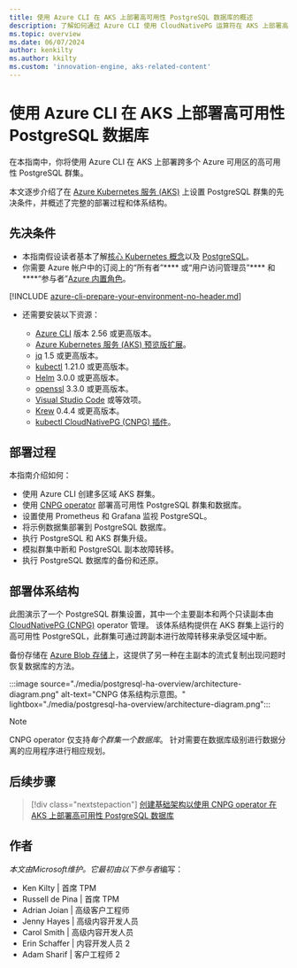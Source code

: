 ```yaml
---
title: 使用 Azure CLI 在 AKS 上部署高可用性 PostgreSQL 数据库的概述
description: 了解如何通过 Azure CLI 使用 CloudNativePG 运算符在 AKS 上部署高度可用的 PostgreSQL 数据库。
ms.topic: overview
ms.date: 06/07/2024
author: kenkilty
ms.author: kkilty
ms.custom: 'innovation-engine, aks-related-content'
---
```

# 使用 Azure CLI 在 AKS 上部署高可用性 PostgreSQL 数据库

在本指南中，你将使用 Azure CLI 在 AKS 上部署跨多个 Azure 可用区的高可用性 PostgreSQL 群集。

本文逐步介绍了在 [Azure Kubernetes 服务 (AKS)][what-is-aks] 上设置 PostgreSQL 群集的先决条件，并概述了完整的部署过程和体系结构。

## 先决条件

* 本指南假设读者基本了解[核心 Kubernetes 概念][core-kubernetes-concepts]以及 [PostgreSQL][postgresql]。
* 你需要 Azure 帐户中的订阅上的“所有者”**** 或“用户访问管理员”**** 和****“参与者”[Azure 内置角色][azure-roles]。

[!INCLUDE [azure-cli-prepare-your-environment-no-header.md](~/reusable-content/azure-cli/azure-cli-prepare-your-environment-no-header.md)]

* 还需要安装以下资源：

  * [Azure CLI](/cli/azure/install-azure-cli) 版本 2.56 或更高版本。
  * [Azure Kubernetes 服务 (AKS) 预览版扩展][aks-preview]。
  * [jq][jq] 1.5 或更高版本。
  * [kubectl][install-kubectl] 1.21.0 或更高版本。
  * [Helm][install-helm] 3.0.0 或更高版本。
  * [openssl][install-openssl] 3.3.0 或更高版本。
  * [Visual Studio Code][install-vscode] 或等效项。
  * [Krew][install-krew] 0.4.4 或更高版本。
  * [kubectl CloudNativePG (CNPG) 插件][cnpg-plugin]。

## 部署过程

本指南介绍如何：

* 使用 Azure CLI 创建多区域 AKS 群集。
* 使用 [CNPG operator][cnpg-plugin] 部署高可用性 PostgreSQL 群集和数据库。
* 设置使用 Prometheus 和 Grafana 监视 PostgreSQL。
* 将示例数据集部署到 PostgreSQL 数据库。
* 执行 PostgreSQL 和 AKS 群集升级。
* 模拟群集中断和 PostgreSQL 副本故障转移。
* 执行 PostgreSQL 数据库的备份和还原。

## 部署体系结构

此图演示了一个 PostgreSQL 群集设置，其中一个主要副本和两个只读副本由 [CloudNativePG (CNPG)](https://cloudnative-pg.io/) operator 管理。 该体系结构提供在 AKS 群集上运行的高可用性 PostgreSQL，此群集可通过跨副本进行故障转移来承受区域中断。

备份存储在 [Azure Blob 存储](/azure/storage/blobs/)上，这提供了另一种在主副本的流式复制出现问题时恢复数据库的方法。

:::image source="./media/postgresql-ha-overview/architecture-diagram.png" alt-text="CNPG 体系结构示意图。" lightbox="./media/postgresql-ha-overview/architecture-diagram.png":::

> [!NOTE]
> CNPG operator 仅支持*每个群集一个数据库*。 针对需要在数据库级别进行数据分离的应用程序进行相应规划。

## 后续步骤

> [!div class="nextstepaction"]
> [创建基础架构以使用 CNPG operator 在 AKS 上部署高可用性 PostgreSQL 数据库][create-infrastructure]

## 作者

*本文由Microsoft维护。它最初由以下参与者*编写：

* Ken Kilty | 首席 TPM
* Russell de Pina | 首席 TPM
* Adrian Joian | 高级客户工程师
* Jenny Hayes | 高级内容开发人员
* Carol Smith | 高级内容开发人员
* Erin Schaffer | 内容开发人员 2
* Adam Sharif | 客户工程师 2

<!-- LINKS -->
[what-is-aks]: ./what-is-aks.md
[postgresql]: https://www.postgresql.org/
[core-kubernetes-concepts]: ./concepts-clusters-workloads.md
[azure-roles]: ../role-based-access-control/built-in-roles.md
[aks-preview]: ./draft.md#install-the-aks-preview-azure-cli-extension
[jq]: https://jqlang.github.io/jq/
[install-kubectl]: https://kubernetes.io/docs/tasks/tools/install-kubectl/
[install-helm]: https://helm.sh/docs/intro/install/
[install-openssl]: https://www.openssl.org/
[install-vscode]: https://code.visualstudio.com/Download
[install-krew]: https://krew.sigs.k8s.io/
[cnpg-plugin]: https://cloudnative-pg.io/documentation/current/kubectl-plugin/#using-krew
[create-infrastructure]: ./create-postgresql-ha.md

